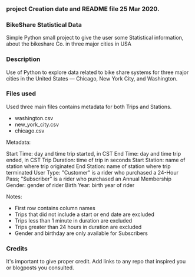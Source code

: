 ### project Creation date and README file  25 Mar 2020.


### BikeShare Statistical Data
Simple Python small project to give the user some Statistical information,
about the bikeshare Co. in three major cities in USA

### Description
Use of Python to explore data related to bike share systems
for three major cities in the United States — Chicago, New York City, and Washington.


### Files used
Used three main files contains metadata for both Trips and Stations.

- washington.csv
- new_york_city.csv
- chicago.csv

Metadata:

Start Time: day and time trip started, in CST
End Time: day and time trip ended, in CST
Trip Duration: time of trip in seconds 
Start Station: name of station where trip originated
End Station: name of station where trip terminated 
User Type: "Customer" is a rider who purchased a 24-Hour Pass; "Subscriber" is a rider who purchased an Annual Membership
Gender: gender of rider 
Birth Year: birth year of rider

Notes:

* First row contains column names
* Trips that did not include a start or end date are excluded
* Trips less than 1 minute in duration are excluded
* Trips greater than 24 hours in duration are excluded
* Gender and birthday are only available for Subscribers


### Credits
It's important to give proper credit. Add links to any repo that inspired you or blogposts you consulted.

